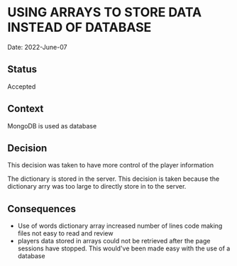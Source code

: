 # USING ARRAYS TO STORE DATA INSTEAD OF DATABASE
Date: 2022-June-07

## Status
Accepted

## Context
MongoDB is used as database


## Decision
This decision was taken to have more control of the  player information

The dictionary is stored in the server. This decision is taken because the dictionary arry was too large to directly store in to the server.

## Consequences

* Use of words dictionary array increased number of lines code making files not easy to read and review
* players data stored in arrays could not be retrieved after the page sessions have stopped. This would've been made easy 
  with the use of a database 